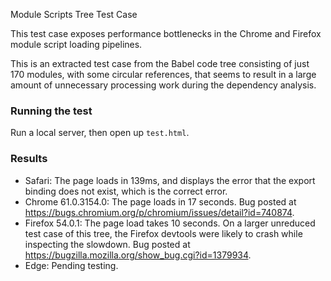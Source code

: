 Module Scripts Tree Test Case

This test case exposes performance bottlenecks in the Chrome and Firefox module script loading pipelines.

This is an extracted test case from the Babel code tree consisting of just 170 modules, with some circular references, that seems to result in a large amount of unnecessary processing work during the dependency analysis.

### Running the test

Run a local server, then open up `test.html`.

### Results

* Safari: The page loads in 139ms, and displays the error that the export binding does not exist, which is the correct error.
* Chrome 61.0.3154.0: The page loads in 17 seconds. Bug posted at https://bugs.chromium.org/p/chromium/issues/detail?id=740874.
* Firefox 54.0.1: The page load takes 10 seconds. On a larger unreduced test case of this tree, the Firefox devtools were likely to crash while inspecting the slowdown. Bug posted at https://bugzilla.mozilla.org/show_bug.cgi?id=1379934.
* Edge: Pending testing.
